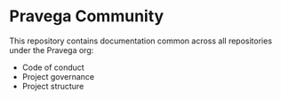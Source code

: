 # Pravega Community

This repository contains documentation common across all repositories under the Pravega org:

- Code of conduct
- Project governance
- Project structure
